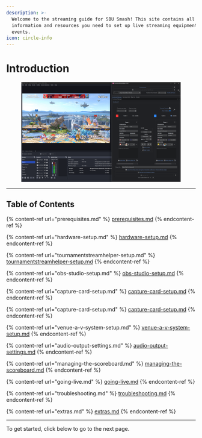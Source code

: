 ```yaml
---
description: >-
  Welcome to the streaming guide for SBU Smash! This site contains all the
  information and resources you need to set up live streaming equipment for club
  events.
icon: circle-info
---
```


# Introduction

<figure><img src=".gitbook/assets/image (6).png" alt=""><figcaption></figcaption></figure>

***

## Table of Contents

{% content-ref url="prerequisites.md" %}
[prerequisites.md](prerequisites.md)
{% endcontent-ref %}

{% content-ref url="hardware-setup.md" %}
[hardware-setup.md](hardware-setup.md)
{% endcontent-ref %}

{% content-ref url="tournamentstreamhelper-setup.md" %}
[tournamentstreamhelper-setup.md](tournamentstreamhelper-setup.md)
{% endcontent-ref %}

{% content-ref url="obs-studio-setup.md" %}
[obs-studio-setup.md](obs-studio-setup.md)
{% endcontent-ref %}

{% content-ref url="capture-card-setup.md" %}
[capture-card-setup.md](capture-card-setup.md)
{% endcontent-ref %}

{% content-ref url="capture-card-setup.md" %}
[capture-card-setup.md](capture-card-setup.md)
{% endcontent-ref %}

{% content-ref url="venue-a-v-system-setup.md" %}
[venue-a-v-system-setup.md](venue-a-v-system-setup.md)
{% endcontent-ref %}

{% content-ref url="audio-output-settings.md" %}
[audio-output-settings.md](audio-output-settings.md)
{% endcontent-ref %}

{% content-ref url="managing-the-scoreboard.md" %}
[managing-the-scoreboard.md](managing-the-scoreboard.md)
{% endcontent-ref %}

{% content-ref url="going-live.md" %}
[going-live.md](going-live.md)
{% endcontent-ref %}

{% content-ref url="troubleshooting.md" %}
[troubleshooting.md](troubleshooting.md)
{% endcontent-ref %}

{% content-ref url="extras.md" %}
[extras.md](extras.md)
{% endcontent-ref %}

***

To get started, click below to go to the next page.
